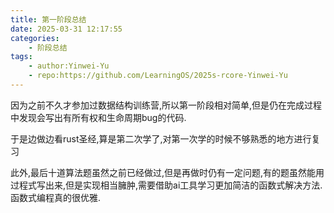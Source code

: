 ```yaml
---
title: 第一阶段总结
date: 2025-03-31 12:17:55
categories:
    - 阶段总结
tags:
    - author:Yinwei-Yu
    - repo:https://github.com/LearningOS/2025s-rcore-Yinwei-Yu
---
```


因为之前不久才参加过数据结构训练营,所以第一阶段相对简单,但是仍在完成过程中发现会写出有所有权和生命周期bug的代码.

于是边做边看rust圣经,算是第二次学了,对第一次学的时候不够熟悉的地方进行复习

此外,最后十道算法题虽然之前已经做过,但是再做时仍有一定问题,有的题虽然能用过程式写出来,但是实现相当臃肿,需要借助ai工具学习更加简洁的函数式解决方法.函数式编程真的很优雅.

